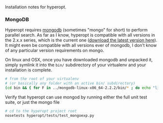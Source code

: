 Installation notes for hyperopt.

### MongoDB

Hyperopt requires [mongodb](http://www.mongodb.org) (sometimes "mongo" for short) to perform parallel search. As far as I know, hyperopt is compatible with all versions in the 2.x.x series, which is the current one ([download the latest version here](http://www.mongodb.org/downloads)). It might even be compatible with all versions ever of mongodb, I don't know of any particular version requirements on mongo.

On linux and OSX, once you have downloaded mongodb and unpacked it, simply symlink it into the `bin/` subdirectory of your virtualenv and your installation is complete.

```bash
# from the root of your virtualenv
# (or basically any folder with an active bin/ subdirectory)
(cd bin && { for F in ../mongodb-linux-x86_64-2.2.2/bin/* ; do echo "linking $F" ; ln -s $F ; done } )
```

Verify that hyperopt can use mongod by running either the full unit test suite, or just the mongo file

```bash
# cd to the hyperopt project root
nosetests hyperopt/tests/test_mongoexp.py
```